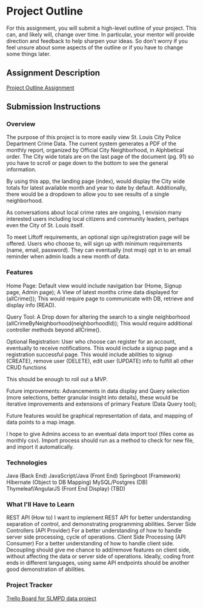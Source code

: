 # Project Outline
For this assignment, you will submit a high-level outline of your project. This can, and likely will, change over time. In particular, your mentor will provide direction and feedback to help sharpen your ideas. So don't worry if you feel unsure about some aspects of the outline or if you have to change some things later.

## Assignment Description
[Project Outline Assignment](https://education.launchcode.org/liftoff/modules/assignments/project-outline)

## Submission Instructions

### Overview
The purpose of this project is to more easily view St. Louis City Police Department Crime Data.
The current system generates a PDF of the monthly report, organized by Official City Neighborhood, in Alphbetical order. 
The City wide totals are on the last page of the document (pg. 91) so you have to scroll 
or page down to the bottom to see the general information.

By using this app, the landing page (index), would display the City wide totals for latest
available month and year to date by default.
Additionally, there would be a dropdown to allow you to see results of a single neighborhood.

As conversations about local crime rates are ongoing, I envision many interested users
including local citizens and community leaders, perhaps even the City of St. Louis itself.

To meet Liftoff requirements, an optional sign up/registration page will be offered.
Users who choose to, will sign up with minimum requirements (name, email, password). They 
can eventually (not mvp) opt in to an email reminder when admin loads a new month of data.

### Features

Home Page: Default view would include navigation bar (Home, Signup page, Admin page);
           A View of latest months crime data displayed for (allCrime());
              This would require page to communicate with DB, retrieve  and display info (READ).  

Query Tool: A Drop down for altering the search to a single neighborhood (allCrimeByNeighborhood(neighborhoodId));
              This would require additional controller methods beyond allCrime().
           

Optional Registration: User who choose can register for an account, eventually to receive notifications.
           This would include a signup page and a registration successful page.
           This would include abilities to  signup (CREATE), remove user (DELETE), edit user (UPDATE) info to fulfill all other CRUD functions


This should be enough to roll out a MVP.

Future improvements:
Advancements in data display and Query selection (more selections, better granular insight into details), these would be 
iterative improvements and extensions of primary Feature (Data Query tool);

Future features would be graphical representation of data, and mapping of data points to a map image.

I hope to give Admins access to an eventual data import tool (files come as monthly csv). Import process should run as 
a method to check for new file, and import it automatically.

### Technologies

Java (Back End)
JavaScript/Java (Front End)
Springboot (Framework)
Hibernate (Object to DB Mapping)
MySQL/Postgres (DB)
Thymeleaf/AngularJS (Front End Display) (TBD)

### What I'll Have to Learn

REST API (How to) I want to implement REST API for better understanding separation of control, and demonstrating 
programming abilities.
Server Side Controllers (API Provider) For a better understanding of how to handle server side processing, cycle of operations.
Client Side Processing (API Consumer) For a better understanding of how to handle client side. Decoupling should give me chance to 
add/remove features on client side, without affecting the data or server side of operations. Ideally, coding front ends
in different languages, using same API endpoints should be another good demonstration of abilities.


### Project Tracker

[Trello Board for SLMPD data project](https://trello.com/b/RXWPkudo/slmpd-data-visualization-tool)
